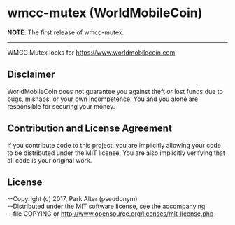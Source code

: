 # wmcc-mutex (WorldMobileCoin)

__NOTE__: The first release of wmcc-mutex.

---

WMCC Mutex locks for https://www.worldmobilecoin.com

## Disclaimer

WorldMobileCoin does not guarantee you against theft or lost funds due to bugs, mishaps,
or your own incompetence. You and you alone are responsible for securing your money.

## Contribution and License Agreement

If you contribute code to this project, you are implicitly allowing your code
to be distributed under the MIT license. You are also implicitly verifying that
all code is your original work.

## License

--Copyright (c) 2017, Park Alter (pseudonym)  
--Distributed under the MIT software license, see the accompanying  
--file COPYING or http://www.opensource.org/licenses/mit-license.php
